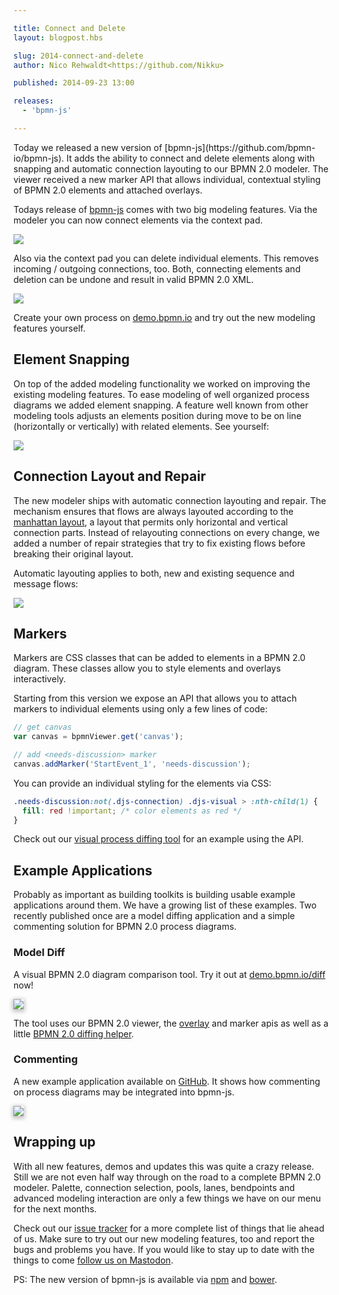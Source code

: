 ```yaml
---

title: Connect and Delete
layout: blogpost.hbs

slug: 2014-connect-and-delete
author: Nico Rehwaldt<https://github.com/Nikku>

published: 2014-09-23 13:00

releases:
  - 'bpmn-js'

---
```


<p class="introduction">
  Today we released a new version of [bpmn-js](https://github.com/bpmn-io/bpmn-js).
  It adds the ability to connect and delete elements along with snapping and automatic connection layouting to our BPMN 2.0 modeler.
  The viewer received a new marker API that allows individual, contextual styling of BPMN 2.0 elements and attached overlays.
</p>

<!-- continue -->


Todays release of [bpmn-js](https://github.com/bpmn-io/bpmn-js) comes with two big modeling features. Via the modeler you can now connect elements via the context pad.

<div class="figure">
  <img src="{{ assets }}/attachments/blog/2014/007-connect.gif">
</div>

Also via the context pad you can delete individual elements. This removes incoming / outgoing connections, too.
Both, connecting elements and deletion can be undone and result in valid BPMN 2.0 XML.

<div class="figure">
  <img src="{{ assets }}/attachments/blog/2014/007-delete.gif">
</div>

Create your own process on [demo.bpmn.io](http://demo.bpmn.io/new) and try out the new modeling features yourself.


## Element Snapping

On top of the added modeling functionality we worked on improving the existing modeling features.
To ease modeling of well organized process diagrams we added element snapping.
A feature well known from other modeling tools adjusts an elements position during move to be on line (horizontally or vertically) with related elements. See yourself:

<div class="figure">
  <img src="{{ assets }}/attachments/blog/2014/007-snapline.gif">
</div>


## Connection Layout and Repair

The new modeler ships with automatic connection layouting and repair.
The mechanism ensures that flows are always layouted according to the [manhattan layout](https://www.google.com/maps/place/Manhattan,+New+York,+NY/@40.7577612,-73.9796594,15z/data=!4m2!3m1!1s0x89c2588f046ee661:0xa0b3281fcecc08c), a layout that permits only horizontal and vertical connection parts.
Instead of relayouting connections on every change, we added a number of repair strategies that try to fix existing flows before breaking their original layout.

Automatic layouting applies to both, new and existing sequence and message flows:

<div class="figure">
  <img src="{{ assets }}/attachments/blog/2014/007-layout.gif">
</div>


## Markers

Markers are CSS classes that can be added to elements in a BPMN 2.0 diagram.
These classes allow you to style elements and overlays interactively.

Starting from this version we expose an API that allows you to attach markers to individual elements using only a few lines of code:

```javascript
// get canvas
var canvas = bpmnViewer.get('canvas');

// add <needs-discussion> marker
canvas.addMarker('StartEvent_1', 'needs-discussion');
```

You can provide an individual styling for the elements via CSS:

```css
.needs-discussion:not(.djs-connection) .djs-visual > :nth-child(1) {
  fill: red !important; /* color elements as red */
}
```

Check out our [visual process diffing tool](http://demo.bpmn.io/diff) for an example using the API.


## Example Applications

Probably as important as building toolkits is building usable example applications around them.
We have a growing list of these examples. Two recently published once are a model diffing application and a simple commenting solution for BPMN 2.0 process diagrams.


### Model Diff

A visual BPMN 2.0 diagram comparison tool. Try it out at [demo.bpmn.io/diff](http://demo.bpmn.io/diff) now!

<div class="figure">
  <a href="http://demo.bpmn.io/diff">
    <img style="box-shadow: 0px 2px 6px 2px #C2C2C2; max-width: 70%"
         src="{{ assets }}/attachments/blog/2014/007-diff.png">
  </a>
</div>

The tool uses our BPMN 2.0 viewer, the [overlay](http://bpmn.io/blog/posts/2014-overlays-and-more-modeling.html#overlays) and marker apis as well as a little [BPMN 2.0 diffing helper](https://github.com/bpmn-io/bpmn-js-differ).


### Commenting

A new example application available on [GitHub](https://github.com/bpmn-io/bpmn-js-examples/tree/main/commenting).
It shows how commenting on process diagrams may be integrated into bpmn-js.

<div class="figure">
  <a href="{{ assets }}/attachments/blog/2014/007-comments.png">
    <img style="box-shadow: 0px 2px 6px 2px #C2C2C2; max-width: 70%"
         src="{{ assets }}/attachments/blog/2014/007-comments.png">
  </a>
</div>


## Wrapping up

With all new features, demos and updates this was quite a crazy release. Still we are not even half way through on the road to a complete BPMN 2.0 modeler. Palette, connection selection, pools, lanes, bendpoints and advanced modeling interaction are only a few things we have on our menu for the next months.

Check out our [issue tracker](https://github.com/bpmn-io/bpmn-js/issues) for a more complete list of things that lie ahead of us. Make sure to try out our new modeling features, too and report the bugs and problems you have. If you would like to stay up to date with the things to come [follow us on Mastodon](https://fosstodon.org/@bpmn_io).


PS: The new version of bpmn-js is available via [npm](http://npmjs.org/bpmn-js) and [bower](https://github.com/bpmn-io/bower-bpmn-js).
